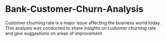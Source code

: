 # Bank-Customer-Churn-Analysis
Customer churning rate is a major issue affecting the business world today. This analysis was conducted to share insights on customer churning rate and give suggestions on areas of improvement.
